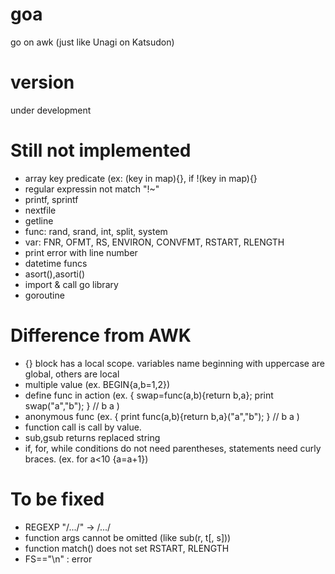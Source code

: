 # goa
go on awk (just like Unagi on Katsudon)

# version
under development

# Still not implemented
* array key predicate (ex: (key in map){}, if !(key in map){}
* regular expressin not match "!~"
* printf, sprintf
* nextfile
* getline
* func: rand, srand, int, split, system
* var: FNR, OFMT, RS, ENVIRON, CONVFMT, RSTART, RLENGTH
* print error with line number
* datetime funcs
* asort(),asorti()
* import & call go library
* goroutine

# Difference from AWK
* {} block has a local scope. variables name beginning with uppercase are global, others are local
* multiple value (ex. BEGIN{a,b=1,2})
* define func in action (ex. { swap=func(a,b){return b,a}; print swap("a","b"); } // b a )
* anonymous func (ex. { print func(a,b){return b,a}("a","b"); } // b a )
* function call is call by value.
* sub,gsub returns replaced string
* if, for, while conditions do not need parentheses, statements need curly braces. (ex. for a<10 {a=a+1}) 

# To be fixed
* REGEXP "/.../" -> /.../
* function args cannot be omitted (like sub(r, t[, s]))
* function match() does not set RSTART, RLENGTH
* FS=="\n" : error
